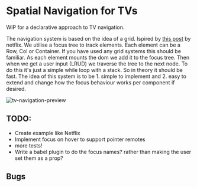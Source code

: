 # Spatial Navigation for TVs

WIP for a declarative approach to TV navigation.

The navigation system is based on the idea of a grid. Ispired by [this post](https://netflixtechblog.com/pass-the-remote-user-input-on-tv-devices-923f6920c9a8) by netflix. We utilise a focus tree to track elements. Each element can be a Row, Col or Container. If you have used any grid systems this should be familiar. As each element mounts the dom we add it to the focus tree. Then when we get a user input (LRUD) we traverse the tree to the next node. To do this it's just a simple while loop with a stack. So in theory it should be fast. The idea of this system is to be 1. simple to implement and 2. easy to extend and change how the focus behaviour works per component if desired.

![tv-navigation-preview](https://i.imgur.com/zTyjPt7.gif)

## TODO:

- Create example like Netflix
- Implement focus on hover to support pointer remotes
- more tests!
- Write a babel plugin to do the focus names? rather than making the user set them as a prop?

## Bugs

